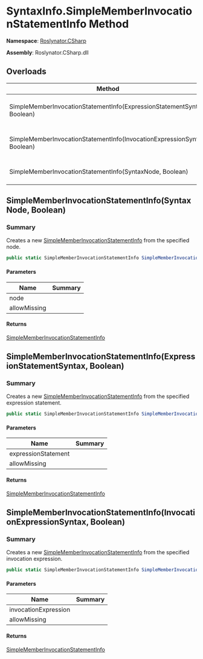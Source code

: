 # SyntaxInfo\.SimpleMemberInvocationStatementInfo Method

**Namespace**: [Roslynator.CSharp](../../README.md)

**Assembly**: Roslynator\.CSharp\.dll

## Overloads

| Method | Summary |
| ------ | ------- |
| SimpleMemberInvocationStatementInfo\(ExpressionStatementSyntax, Boolean\) | Creates a new [SimpleMemberInvocationStatementInfo](../../Syntax/SimpleMemberInvocationStatementInfo/README.md) from the specified expression statement\. |
| SimpleMemberInvocationStatementInfo\(InvocationExpressionSyntax, Boolean\) | Creates a new [SimpleMemberInvocationStatementInfo](../../Syntax/SimpleMemberInvocationStatementInfo/README.md) from the specified invocation expression\. |
| SimpleMemberInvocationStatementInfo\(SyntaxNode, Boolean\) | Creates a new [SimpleMemberInvocationStatementInfo](../../Syntax/SimpleMemberInvocationStatementInfo/README.md) from the specified node\. |

## SimpleMemberInvocationStatementInfo\(SyntaxNode, Boolean\)

### Summary

Creates a new [SimpleMemberInvocationStatementInfo](../../Syntax/SimpleMemberInvocationStatementInfo/README.md) from the specified node\.

```csharp
public static SimpleMemberInvocationStatementInfo SimpleMemberInvocationStatementInfo(SyntaxNode node, bool allowMissing = false)
```

#### Parameters

| Name | Summary |
| ---- | ------- |
| node | |
| allowMissing | |

#### Returns

[SimpleMemberInvocationStatementInfo](../../Syntax/SimpleMemberInvocationStatementInfo/README.md)

## SimpleMemberInvocationStatementInfo\(ExpressionStatementSyntax, Boolean\)

### Summary

Creates a new [SimpleMemberInvocationStatementInfo](../../Syntax/SimpleMemberInvocationStatementInfo/README.md) from the specified expression statement\.

```csharp
public static SimpleMemberInvocationStatementInfo SimpleMemberInvocationStatementInfo(ExpressionStatementSyntax expressionStatement, bool allowMissing = false)
```

#### Parameters

| Name | Summary |
| ---- | ------- |
| expressionStatement | |
| allowMissing | |

#### Returns

[SimpleMemberInvocationStatementInfo](../../Syntax/SimpleMemberInvocationStatementInfo/README.md)

## SimpleMemberInvocationStatementInfo\(InvocationExpressionSyntax, Boolean\)

### Summary

Creates a new [SimpleMemberInvocationStatementInfo](../../Syntax/SimpleMemberInvocationStatementInfo/README.md) from the specified invocation expression\.

```csharp
public static SimpleMemberInvocationStatementInfo SimpleMemberInvocationStatementInfo(InvocationExpressionSyntax invocationExpression, bool allowMissing = false)
```

#### Parameters

| Name | Summary |
| ---- | ------- |
| invocationExpression | |
| allowMissing | |

#### Returns

[SimpleMemberInvocationStatementInfo](../../Syntax/SimpleMemberInvocationStatementInfo/README.md)

